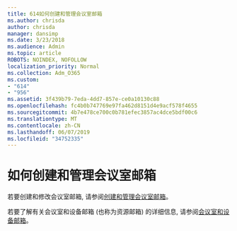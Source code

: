 ```yaml
---
title: 614如何创建和管理会议室邮箱
ms.author: chrisda
author: chrisda
manager: dansimp
ms.date: 3/23/2018
ms.audience: Admin
ms.topic: article
ROBOTS: NOINDEX, NOFOLLOW
localization_priority: Normal
ms.collection: Adm_O365
ms.custom:
- "614"
- "956"
ms.assetid: 3f439b79-7eda-4dd7-857e-ce0a10130c88
ms.openlocfilehash: fc4b0b747769e97fa462d8151d4e9acf578f4655
ms.sourcegitcommit: 4b7e478ce700c0b781efec3857ac4dce5bdf00c6
ms.translationtype: MT
ms.contentlocale: zh-CN
ms.lasthandoff: 06/07/2019
ms.locfileid: "34752335"
---
```

# <a name="how-to-create-and-manage-room-mailboxes"></a>如何创建和管理会议室邮箱

若要创建和修改会议室邮箱, 请参阅[创建和管理会议室邮箱](https://technet.microsoft.com/library/jj215781.aspx)。

若要了解有关会议室和设备邮箱 (也称为资源邮箱) 的详细信息, 请参阅[会议室和设备邮箱](https://support.office.com/article/9f518a6d-1e2c-4d44-93f3-e19013a1552b)。
